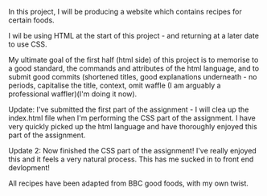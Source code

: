 In this project, I will be producing a website which contains recipes for certain foods.

I wil be using HTML at the start of this project - and returning at a later date to use CSS.

My ultimate goal of the first half (html side) of this project is to memorise to a good standard, the commands and attributes of the html language, and to submit good commits (shortened titles, good explanations underneath - no periods, capitalise the title, context, omit waffle (I am arguably a professional waffler)(I'm doing it now).

Update: I've submitted the first part of the assignment - I will clea up the index.html file when I'm performing the CSS part of the assignment. I have very quickly picked up the html language and have thoroughly enjoyed this part of the assignment.

Update 2: Now finished the CSS part of the assignment! I've really enjoyed this and it feels a very natural process. This has me sucked in to front end devlopment!

All recipes have been adapted from BBC good foods, with my own twist. 
